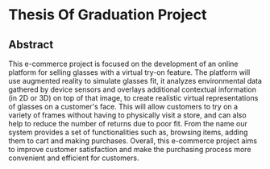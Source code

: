 # Thesis Of Graduation Project
## Abstract

  This e-commerce project is focused on the development of an online platform for selling glasses with a virtual try-on feature. The platform will use augmented reality to simulate glasses fit, it analyzes environmental data gathered by device sensors and overlays additional contextual information (in 2D or 3D) on top of that image, to create realistic virtual representations of glasses on a customer's face. This will allow customers to try on a variety of frames without having to physically visit a store, and can also help to reduce the number of returns due to poor fit. From the name our system provides a set of functionalities such as, browsing items, adding them to cart and making purchases. Overall, this e-commerce project aims to improve customer satisfaction and make the purchasing process more convenient and efficient for customers.
